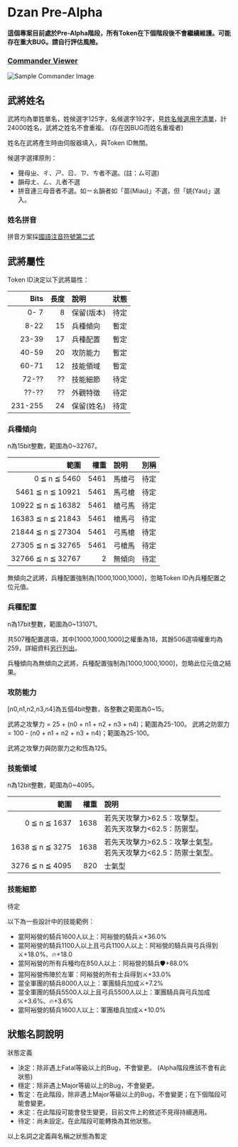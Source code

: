 # Dzan Pre-Alpha

**這個專案目前處於Pre-Alpha階段，所有Token在下個階段後不會繼續維護。可能存在重大BUG。請自行評估風險。**

### [Commander Viewer](https://ayukawayen.github.io/Dzan/Pre-Alpha/commander.html) ###

![Sample Commander Image](https://images.plurk.com/1vTC0zBuHjRJlqfwdFWSH7.png)

## 武將姓名 ##

武將均為單姓單名，姓候選字125字，名候選字192字，見[姓名候選用字清單](https://github.com/Ayukawayen/Dzan/blob/Pre-Alpha/%E5%A7%93%E5%90%8D%E5%80%99%E9%81%B8%E7%94%A8%E5%AD%97%E6%B8%85%E5%96%AE.md)，計24000姓名，武將之姓名不會重複。
(存在因BUG而姓名重複者)

姓名在武將產生時由伺服器填入，與Token ID無關。

候選字選擇原則：

- 聲母ㄓ、ㄔ、ㄕ、ㄖ、ㄗ、ㄘ者不選。(註：ㄙ可選)
- 韻母ㄤ、ㄥ、ㄦ者不選
- 拼音連三母音者不選。如ㄧㄠ韻者如「苗(Miau)」不選，但「姚(Yau)」選入。

### 姓名拼音 ###

拼音方案採[國語注音符號第二式](https://zh.wikipedia.org/wiki/%E5%9C%8B%E8%AA%9E%E6%B3%A8%E9%9F%B3%E7%AC%A6%E8%99%9F%E7%AC%AC%E4%BA%8C%E5%BC%8F)


## 武將屬性 ##

Token ID決定以下武將屬性：

| Bits  | 長度 | 說明  | 狀態 |
| ----: | ---: | :----- | :--- |
|  0- 7 |  8 | 保留(版本) | 待定 |
|  8-22 | 15 | 兵種傾向 | 暫定 |
| 23-39 | 17 | 兵種配置 | 暫定 |
| 40-59 | 20 | 攻防能力 | 暫定 |
| 60-71 | 12 | 技能領域 | 暫定 |
| 72-?? | ?? | 技能細節 | 待定 |
| ??-?? | ?? | 外觀特徵 | 待定 |
| 231-255 | 24 | 保留(姓名) | 待定 |

### 兵種傾向 ###

n為15bit整數，範圍為0~32767。

| 範圍                | 權重 |  說明  | 別稱 |
| ------------------: | ---: | :---- | :--- |
|     0 ≦ n ≦  5460 | 5461 | 馬槍弓 | 待定 |
|  5461 ≦ n ≦ 10921 | 5461 | 馬弓槍 | 待定 |
| 10922 ≦ n ≦ 16382 | 5461 | 槍弓馬 | 待定 |
| 16383 ≦ n ≦ 21843 | 5461 | 槍馬弓 | 待定 |
| 21844 ≦ n ≦ 27304 | 5461 | 弓馬槍 | 待定 |
| 27305 ≦ n ≦ 32765 | 5461 | 弓槍馬 | 待定 |
| 32766 ≦ n ≦ 32767 |    2 | 無傾向 | 待定 |

無傾向之武將，兵種配置強制為[1000,1000,1000]，忽略Token ID內兵種配置之位元值。

### 兵種配置 ###

n為17bit整數，範圍為0~131071。

共507種配置選項，其中[1000,1000,1000]之權重為18，其餘506選項權重均為259，詳細資料[另行列出](https://github.com/Ayukawayen/Dzan/blob/Pre-Alpha/%E5%85%B5%E7%A8%AE%E9%85%8D%E7%BD%AE%E6%B8%85%E5%96%AE.md)。

兵種傾向為無傾向之武將，兵種配置強制為[1000,1000,1000]，忽略此位元值之結果。


### 攻防能力 ###

[n0,n1,n2,n3,n4]為五個4bit整數，各整數之範圍為0~15。

武將之攻擊力 = 25 + (n0 + n1 + n2 + n3 + n4)；範圍為25-100。
武將之防禦力 = 100 - (n0 + n1 + n2 + n3 + n4)；範圍為25-100。

武將之攻擊力與防禦力之和恆為125。


### 技能領域 ###

n為12bit整數，範圍為0~4095。

| 範圍               | 權重 |  說明  |
| -----------------: | ---: | :---- |
|     0 ≦ n ≦ 1637 | 1638 | 若先天攻擊力>62.5：攻擊型。<br/>若先天攻擊力<62.5：防禦型。 |
|  1638 ≦ n ≦ 3275 | 1638 | 若先天攻擊力>62.5：攻擊士氣型。<br/>若先天攻擊力<62.5：防禦士氣型。 |
|  3276 ≦ n ≦ 4095 |  820 | 士氣型 |

### 技能細節 ###

待定

以下為一些設計中的技能範例：

- 當阿裕營的騎兵1600人以上：阿裕營的騎兵⚔️+36.0%
- 當阿裕營的騎兵1100人以上且弓兵1100人以上：阿裕營的騎兵與弓兵得到⚔️+18.0%、🔥+18.0
- 當阿裕營的所有兵種均在850人以上：阿裕營的騎兵🛡️+88.0%
- 當阿裕營佈陣於左軍：阿裕營的所有士兵得到⚔️+33.0%
- 當全軍團的騎兵8000人以上：軍團騎兵加成⚔️+7.2%
- 當全軍團的騎兵5500人以上且弓兵5500人以上：軍團騎兵與弓兵加成⚔️+3.6%、🔥+3.6%
- 當阿裕營的騎兵1600人以上：軍團槍兵加成⚔️+10.0%


## 狀態名詞說明 ##

狀態定義
- 決定：除非遇上Fatal等級以上的Bug，不會變更。 (Alpha階段應該不會有此狀態)
- 穩定：除非遇上Major等級以上的Bug，不會變更。
- 暫定：在此階段，除非遇上Major等級以上的Bug，不會變更；在下個階段可能會變更。
- 未定：在此階段可能會發生變更，目前文件上的敘述不見得持續適用。
- 待定：尚未設定。在此階段可能轉換為其他狀態。

以上名詞之定義與名稱之狀態為暫定
